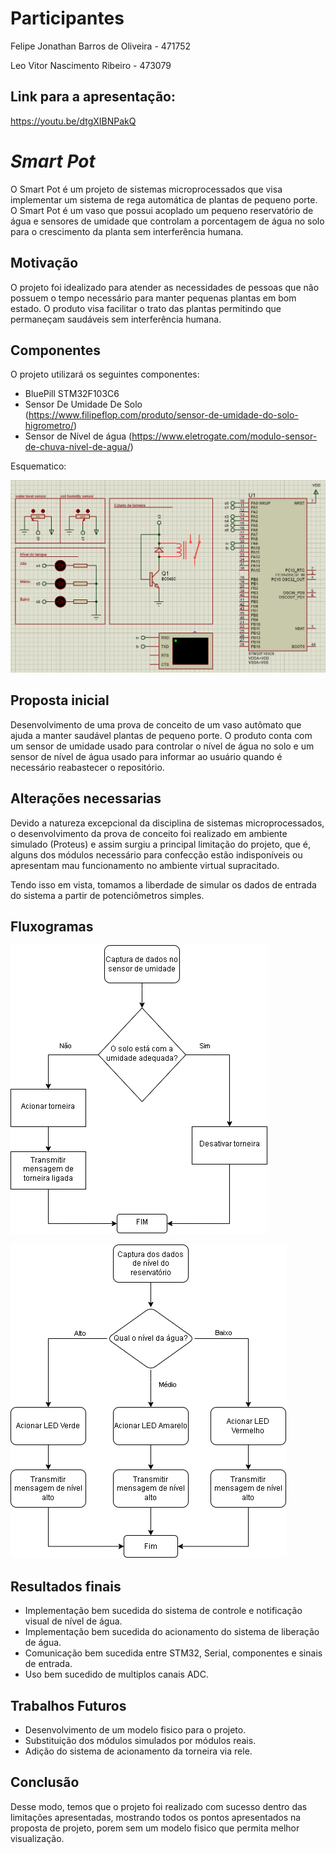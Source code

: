 # Participantes

Felipe Jonathan Barros de Oliveira - 471752

Leo Vitor Nascimento Ribeiro - 473079

## Link para a apresentação:

https://youtu.be/dtgXIBNPakQ

# *Smart Pot*
O Smart Pot é um projeto de sistemas microprocessados que visa implementar um sistema de rega automática de plantas de pequeno porte. O Smart Pot é um vaso que possui acoplado um pequeno reservatório de água e sensores de umidade que controlam a porcentagem de água no solo para o crescimento da planta sem interferência humana.

## Motivação

O projeto foi idealizado para atender as necessidades de pessoas que não possuem o tempo necessário para manter pequenas plantas em bom estado. O produto visa facilitar o trato das plantas permitindo que permaneçam saudáveis sem interferência humana.

## Componentes
O projeto utilizará os seguintes componentes:
* BluePill STM32F103C6
* Sensor De Umidade De Solo (https://www.filipeflop.com/produto/sensor-de-umidade-do-solo-higrometro/)
* Sensor de Nível de água (https://www.eletrogate.com/modulo-sensor-de-chuva-nivel-de-agua/)


Esquematico:

![Esquematico](https://github.com/FelipeJBarros/smart-pot/blob/main/src/Esquemático.png)

## Proposta inicial

Desenvolvimento de uma prova de conceito de um vaso autômato que ajuda a manter saudável plantas de pequeno porte. O produto conta com um sensor de umidade usado para controlar o nível de água no solo e um sensor de nível de água usado para informar ao usuário quando é necessário reabastecer o repositório.

## Alterações necessarias

Devido a natureza excepcional da disciplina de sistemas microprocessados, o desenvolvimento da prova de conceito foi realizado em ambiente simulado (Proteus) e assim surgiu a principal limitação do projeto, que é, alguns dos módulos necessário para confecção estão indisponíveis ou apresentam mau funcionamento no ambiente virtual supracitado.

Tendo isso em vista, tomamos a liberdade de simular os dados de entrada do sistema a partir de potenciômetros simples.

## Fluxogramas

![Fluxograma 1](https://github.com/FelipeJBarros/smart-pot/blob/main/src/fluxo01.png)

![Fluxograma 2](https://github.com/FelipeJBarros/smart-pot/blob/main/src/fluxo02.png)

## Resultados finais

* Implementação bem sucedida do sistema de controle e notificação visual de nível de água.
* Implementação bem sucedida do acionamento do sistema de liberação de água.
* Comunicação bem sucedida entre STM32, Serial, componentes e sinais de entrada.
* Uso bem sucedido de multiplos canais ADC.

## Trabalhos Futuros

* Desenvolvimento de um modelo fisico para o projeto.
* Substituição dos módulos simulados por módulos reais.
* Adição do sistema de acionamento da torneira via rele.

## Conclusão

Desse modo, temos que o projeto foi realizado com sucesso dentro das limitações apresentadas, mostrando todos os pontos apresentados na proposta de projeto, porem sem um modelo fisico que permita melhor visualização.



